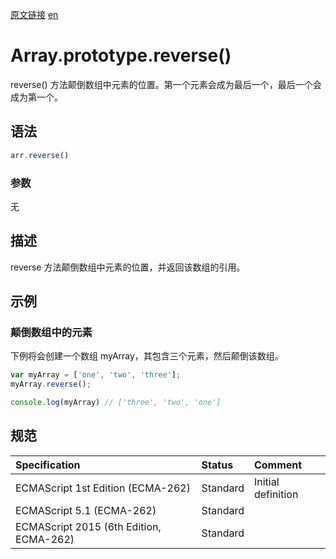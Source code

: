 <a href="https://developer.mozilla.org/zh-CN/docs/Web/JavaScript/Reference/Global_Objects/Array/reverse" target="_blank">原文链接</a>
<a href="https://developer.mozilla.org/en-US/docs/Web/JavaScript/Reference/Global_Objects/Array/reverse" target="_blank">en</a>

# Array.prototype.reverse()

reverse() 方法颠倒数组中元素的位置。第一个元素会成为最后一个，最后一个会成为第一个。

## 语法

```javascript
arr.reverse()
```

### 参数

无

## 描述

reverse 方法颠倒数组中元素的位置，并返回该数组的引用。

## 示例

### 颠倒数组中的元素

下例将会创建一个数组 myArray，其包含三个元素，然后颠倒该数组。

```javascript
var myArray = ['one', 'two', 'three'];
myArray.reverse();

console.log(myArray) // ['three', 'two', 'one']
```

## 规范

| Specification                           | Status   | Comment            |
|:----------------------------------------|:---------|:-------------------|
| ECMAScript 1st Edition (ECMA-262)       | Standard | Initial definition |
| ECMAScript 5.1 (ECMA-262)               | Standard |                    |
| ECMAScript 2015 (6th Edition, ECMA-262) | Standard |                    |